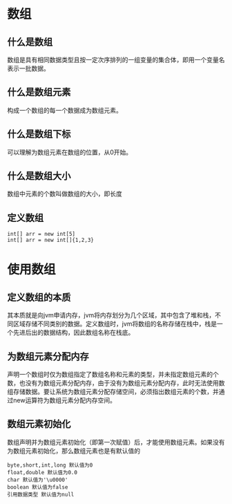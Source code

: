 # 数组

## 什么是数组

数组是具有相同数据类型且按一定次序排列的一组变量的集合体，即用一个变量名表示一批数据。

## 什么是数组元素

构成一个数组的每一个数据成为数组元素。

## 什么是数组下标

可以理解为数组元素在数组的位置，从0开始。

## 什么是数组大小

数组中元素的个数叫做数组的大小，即长度

## 定义数组

```
int[] arr = new int[5]
int[] arr = new int[]{1,2,3}
```

# 使用数组

## 定义数组的本质

其本质就是向jvm申请内存，jvm将内存划分为几个区域，其中包含了堆和栈，不同区域存储不同类别的数据。定义数组时，jvm将数组的名称存储在栈中，栈是一个先进后出的数据结构，因此数组名称在栈底。

## 为数组元素分配内存

声明一个数组时仅为数组指定了数组名称和元素的类型，并未指定数组元素的个数，也没有为数组元素分配内存，由于没有为数组元素分配内存，此时无法使用数组存储数据。要让系统为数组元素分配存储空间，必须指出数组元素的个数，并通过new运算符为数组元素分配内存空间。

## 数组元素初始化

数组声明并为数组元素初始化（即第一次赋值）后，才能使用数组元素。如果没有为数组元素初始化，那么数组元素也是有默认值的

```
byte,short,int,long 默认值为0
float,double 默认值为0.0
char 默认值为'\u0000'
boolean 默认值为false
引用数据类型 默认值为null
```





